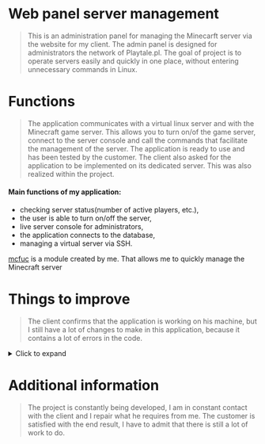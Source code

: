 # Web panel server management
>This is an administration panel for managing the Minecarft server via the website for my client.
The admin panel is designed for administrators the network of Playtale.pl. 
The goal of project is to operate servers easily and quickly in one place, without entering unnecessary commands in Linux.

# Functions
>The application communicates with a virtual linux server and with the Minecraft game server. 
This allows you to turn on/of the game server, connect to the server console and call the commands that facilitate the management of the server.
The application is ready to use and has been tested by the customer. The client also asked for the application to be implemented on its dedicated server. This was also realized within the project.

#### Main functions of my application:
 - checking server status(number of active players, etc.),
 - the user is able to turn on/off the server,
 - live server console for administrators,
 - the application connects to the database,
 - managing a virtual server via SSH.

[mcfuc](https://github.com/xNykram/flask_project/tree/master/venv/mcfuc.py) is a module created by me. That allows me to quickly manage the Minecraft server

# Things to improve
>The client confirms that the application is working on his machine, but I still have a lot of changes to make in this application, because it contains a lot of errors in the code. 

<details>
  <summary>Click to expand</summary>
1. password hasing,<br>
2. upgrade password security,<br>
3. more flash messages instead print,<br>
4. improve the look of the website,<br>
5. more things...,<br>
</details>

# Additional information
>The project is constantly being developed, I am in constant contact with the client and I repair what he requires from me. The customer is satisfied with the end result, I have to admit that there is still a lot of work to do.